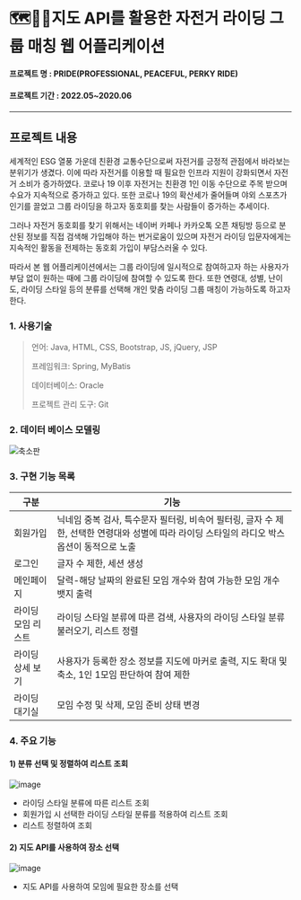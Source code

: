 # 🗺🚴‍♀️지도 API를 활용한 자전거 라이딩 그룹 매칭 웹 어플리케이션
#### 프로젝트 명 : PRIDE(PROFESSIONAL, PEACEFUL, PERKY RIDE)
#### 프로젝트 기간 : 2022.05~2020.06
---
## 프로젝트 내용
  세계적인 ESG 열풍 가운데 친환경 교통수단으로써 자전거를 긍정적 관점에서 바라보는 분위기가 생겼다. 이에 따라 자전거를 이용할 때 필요한 인프라 지원이 강화되면서 자전거 소비가 증가하였다. 코로나 19 이후 자전거는 친환경 1인 이동 수단으로 주목 받으며 수요가 지속적으로 증가하고 있다. 또한 코로나 19의 확산세가 줄어들며 야외 스포츠가 인기를 끌었고 그룹 라이딩을 하고자 동호회를 찾는 사람들이 증가하는 추세이다. 

  그러나 자전거 동호회를 찾기 위해서는 네이버 카페나 카카오톡 오픈 채팅방 등으로 분산된 정보를 직접 검색해 가입해야 하는 번거로움이 있으며 자전거 라이딩 입문자에게는 지속적인 활동을 전제하는 동호회 가입이 부담스러울 수 있다.

   따라서 본 웹 어플리케이션에서는 그룹 라이딩에 일시적으로 참여하고자 하는 사용자가 부담 없이 원하는 때에 그룹 라이딩에 참여할 수 있도록 한다. 또한 연령대, 성별, 난이도, 라이딩 스타일 등의 분류를 선택해 개인 맞춤 라이딩 그룹 매칭이 가능하도록 하고자 한다.

### 1. 사용기술
> 언어: Java, HTML, CSS, Bootstrap, JS, jQuery, JSP
> 
> 프레임워크: Spring, MyBatis
> 
> 데이터베이스: Oracle
> 
> 프로젝트 관리 도구: Git

### 2. 데이터 베이스 모델링 
![축소판](https://user-images.githubusercontent.com/70316215/176845461-50cda1be-98cf-4d7d-a440-d07505d1cf4f.png)

### 3. 구현 기능 목록
|구분|기능|
|---|---|
|회원가입|닉네임 중복 검사, 특수문자 필터링, 비속어 필터링, 글자 수 제한, 선택한 연령대와 성별에 따라 라이딩 스타일의 라디오 박스 옵션이 동적으로 노출|
|로그인|글자 수 제한, 세션 생성|
|메인페이지|달력-해당 날짜의 완료된 모임 개수와 참여 가능한 모임 개수 뱃지 출력|
|라이딩 모임 리스트|라이딩 스타일 분류에 따른 검색, 사용자의 라이딩 스타일 분류 불러오기, 리스트 정렬|
|라이딩 상세 보기|사용자가 등록한 장소 정보를 지도에 마커로 출력, 지도 확대 및 축소, 1인 1모임 판단하여 참여 제한|
|라이딩 대기실|모임 수정 및 삭제, 모임 준비 상태 변경|

### 4. 주요 기능
#### 1) 분류 선택 및 정렬하여 리스트 조회
![image](https://user-images.githubusercontent.com/70316215/176846006-92bbab38-3205-4464-90b2-b23b45d547e2.png)
- 라이딩 스타일 분류에 따른 리스트 조회
- 회원가입 시 선택한 라이딩 스타일 분류를 적용하여 리스트 조회
- 리스트 정렬하여 조회

#### 2) 지도 API를 사용하여 장소 선택
![image](https://user-images.githubusercontent.com/70316215/176847106-63b40b01-77c0-4436-955c-c4a150d09dbf.png)
- 지도 API를 사용하여 모임에 필요한 장소를 선택




